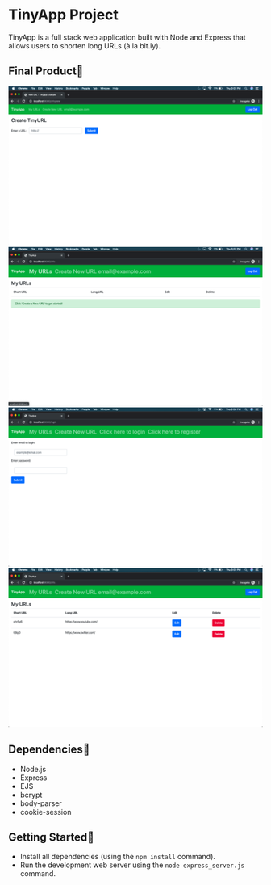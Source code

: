 # TinyApp Project

TinyApp is a full stack web application built with Node and Express that allows users to shorten long URLs (à la bit.ly).

## Final Product🧸

!["Create a tinyURL"](https://github.com/janeszelag/tinyapp/blob/master/docs/create_tinyURL_page.png?raw=true)
!["Empty myURLs page"](https://github.com/janeszelag/tinyapp/blob/master/docs/emptyURLs_page.png?raw=true)
!["Login page"](https://github.com/janeszelag/tinyapp/blob/master/docs/login_page.png?raw=true)
!["MyURLs page"](https://github.com/janeszelag/tinyapp/blob/master/docs/myURLs_page.png?raw=true)

## Dependencies🧸

- Node.js
- Express
- EJS
- bcrypt
- body-parser
- cookie-session

## Getting Started🧸

- Install all dependencies (using the `npm install` command).
- Run the development web server using the `node express_server.js` command.

